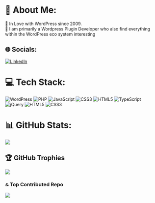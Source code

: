 # 💫 About Me:
🔭 In Love with WordPress since 2009.<br>👯 I am primarily a Wordpress Plugin Developer who also find everything within the WordPress eco system interesting<br>


## 🌐 Socials:
[![LinkedIn](https://img.shields.io/badge/LinkedIn-%230077B5.svg?logo=linkedin&logoColor=white)](https://www.linkedin.com/in/namithjawahar-wordpress-consultant) 

# 💻 Tech Stack:
![WordPress](https://img.shields.io/badge/WordPress-%23117AC9.svg?style=flat-square&logo=WordPress&logoColor=white) ![PHP](https://img.shields.io/badge/php-%23777BB4.svg?style=flat-square&logo=php&logoColor=white) ![JavaScript](https://img.shields.io/badge/javascript-%23323330.svg?style=flat-square&logo=javascript&logoColor=%23F7DF1E) ![CSS3](https://img.shields.io/badge/css3-%231572B6.svg?style=flat-square&logo=css3&logoColor=white) ![HTML5](https://img.shields.io/badge/html5-%23E34F26.svg?style=flat-square&logo=html5&logoColor=white)  ![TypeScript](https://img.shields.io/badge/typescript-%23007ACC.svg?style=flat-square&logo=typescript&logoColor=white) ![jQuery](https://img.shields.io/badge/jquery-%230769AD.svg?style=flat-square&logo=jquery&logoColor=white) ![HTML5](https://img.shields.io/badge/html5-%23E34F26.svg?style=flat-square&logo=html5&logoColor=white) ![CSS3](https://img.shields.io/badge/css3-%231572B6.svg?style=flat-square&logo=css3&logoColor=white) 

# 📊 GitHub Stats:
![](https://github-readme-stats.vercel.app/api/top-langs/?username=namithj&theme=dark&hide_border=false&include_all_commits=true&count_private=true&layout=compact)

## 🏆 GitHub Trophies
![](https://github-profile-trophy.vercel.app/?username=namithj&theme=radical&no-frame=false&no-bg=true&margin-w=4)

### 🔝 Top Contributed Repo
![](https://github-contributor-stats.vercel.app/api?username=namithj&limit=5&theme=dark&combine_all_yearly_contributions=true)
